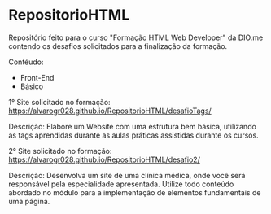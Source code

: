 # RepositorioHTML
Repositório feito para o curso "Formação HTML Web Developer" da DIO.me contendo os desafios solicitados para a finalização da formação. 

Contéudo:
- Front-End
- Básico

1° Site solicitado no formação: https://alvarogr028.github.io/RepositorioHTML/desafioTags/

Descrição: Elabore um Website com uma estrutura bem básica, utilizando as tags aprendidas durante as aulas práticas assistidas durante os cursos.

2° Site solicitado no formação: https://alvarogr028.github.io/RepositorioHTML/desafio2/

Descrição: Desenvolva um site de uma clínica médica, onde você será responsável pela especialidade apresentada. Utilize todo conteúdo abordado no módulo para a implementação de elementos fundamentais de uma página.

